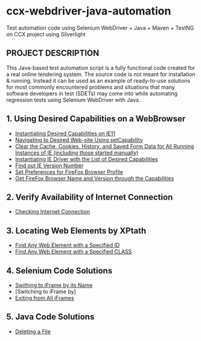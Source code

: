# ccx-webdriver-java-automation
Test automation code using Selenium WebDriver + Java + Maven + TestNG on CCX project using Silverlight

## PROJECT DESCRIPTION
This Java-based test automation script is a fully functional code created for a real online tendering system. The source code is
not meant for installation & running. Instead it can be used as an example of ready-to-use solutions for most commonly encountered 
problems and situations that many software developers in test (SDETs) may come into while automating regression tests using
Selenium WebDriver with Java.

## 1. Using Desired Capabilities on a WebBrowser
   - [Instantiating Desired Capabilities on IE11](https://github.com/alexgris/ccx-webdriver-java-automation/blob/b29be3496fde722ede7f9d79938c885121270c9b/src/test/java/com/generics/TestUnderIEbrowser.java#L35-L42)
   - [Navigating to Desired Web-site Using setCapability](https://github.com/alexgris/ccx-webdriver-java-automation/blob/b29be3496fde722ede7f9d79938c885121270c9b/src/test/java/com/generics/TestUnderIEbrowser.java#L68)
   - [Clear the Cache, Cookies, History, and Saved Form Data for All Running Instances of IE (including those started manually)](https://github.com/alexgris/ccx-webdriver-java-automation/blob/b29be3496fde722ede7f9d79938c885121270c9b/src/test/java/com/generics/TestUnderIEbrowser.java#L71)
   - [Instantiating IE Driver with the List of Desired Capabilities](https://github.com/alexgris/ccx-webdriver-java-automation/blob/b29be3496fde722ede7f9d79938c885121270c9b/src/test/java/com/generics/TestUnderIEbrowser.java#L74-L75)
   - [Find out IE Version Number](https://github.com/alexgris/ccx-webdriver-java-automation/blob/b29be3496fde722ede7f9d79938c885121270c9b/src/test/java/com/generics/TestUnderIEbrowser.java#L83-L108)
   - [Set Preferences for FireFox Browser Profile](https://github.com/alexgris/ccx-webdriver-java-automation/blob/8e2b7f464f259ff0d2bb29b0a9c84b1118f6ad84/src/test/java/com/generics/TestUnderFFbrowser.java#L30-L40)
   - [Get FireFox Browser Name and Version through the Capabilities](https://github.com/alexgris/ccx-webdriver-java-automation/blob/8e2b7f464f259ff0d2bb29b0a9c84b1118f6ad84/src/test/java/com/generics/TestUnderFFbrowser.java#L44-L48)   

## 2. Verify Availability of Internet Connection
   - [Checking Internet Connection](https://github.com/alexgris/ccx-webdriver-java-automation/blob/5446c40ff88ca48369715500ac3ed11d18cc751a/src/test/java/com/generics/VerifyInternetConnection.java#L12-L46)
   
## 3. Locating Web Elements by XPtath
   - [Find Any Web Element with a Specified ID](https://github.com/alexgris/ccx-webdriver-java-automation/blob/1787e6af8d9293ceefa7988f0de545ed5d783e1e/src/test/java/org/project/CreateNewTenderTest.java#L120)
   - [Find Any Web Element with a Specified CLASS](https://github.com/alexgris/ccx-webdriver-java-automation/blob/1787e6af8d9293ceefa7988f0de545ed5d783e1e/src/test/java/org/project/CreateNewTenderTest.java#L201)
   
## 4. Selenium Code Solutions
   - [Swithing to iFrame by its Name](https://github.com/alexgris/ccx-webdriver-java-automation/blob/1787e6af8d9293ceefa7988f0de545ed5d783e1e/src/test/java/org/project/CreateNewTenderTest.java#L198)
   - [Switching to iFrame by]
   - [Exiting from All iFrames](https://github.com/alexgris/ccx-webdriver-java-automation/blob/1787e6af8d9293ceefa7988f0de545ed5d783e1e/src/test/java/org/project/CreateNewTenderTest.java#L204)

## 5. Java Code Solutions
   - [Deleting a File](https://github.com/alexgris/ccx-webdriver-java-automation/blob/1787e6af8d9293ceefa7988f0de545ed5d783e1e/src/test/java/org/project/CreateNewTenderTest.java#L49-L63)
   
